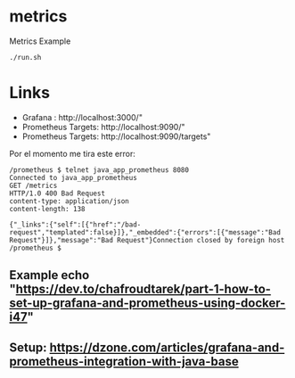 # metrics
Metrics Example


```
./run.sh
```

# Links
- Grafana : http://localhost:3000/"
- Prometheus Targets: http://localhost:9090/"
- Prometheus Targets: http://localhost:9090/targets"



Por el momento me tira este error:

```
/prometheus $ telnet java_app_prometheus 8080
Connected to java_app_prometheus
GET /metrics
HTTP/1.0 400 Bad Request
content-type: application/json
content-length: 138

{"_links":{"self":[{"href":"/bad-request","templated":false}]},"_embedded":{"errors":[{"message":"Bad Request"}]},"message":"Bad Request"}Connection closed by foreign host
/prometheus $
```


## Example echo "https://dev.to/chafroudtarek/part-1-how-to-set-up-grafana-and-prometheus-using-docker-i47"


## Setup: https://dzone.com/articles/grafana-and-prometheus-integration-with-java-base

